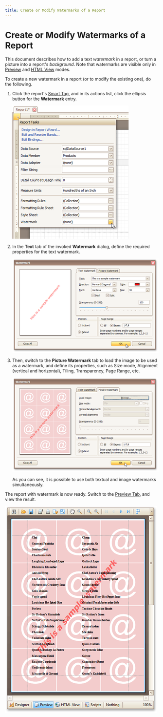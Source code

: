```yaml
---
title: Create or Modify Watermarks of a Report
---
```

# Create or Modify Watermarks of a Report
This document describes how to add a text _watermark_ in a report, or turn a picture into a report's _background_. Note that watermarks are visible only in [Preview](../report-designer-reference/report-designer-ui/preview-tab.md) and [HTML View](../report-designer-reference/report-designer-ui/html-view-tab.md) modes.

To create a new watermark in a report (or to modify the existing one), do the following.
1. Click the report's [Smart Tag](../report-designer-reference/report-designer-ui/smart-tag.md), and in its actions list, click the ellipsis button for the **Watermark** entry.
	
	![RD_HowTo_AddWatermark_0](../../../../images/img8489.png)
2. In the **Text** tab of the invoked **Watermark** dialog, define the required properties for the text watermark.
	
	![RD_HowTo_AddWatermark_1](../../../../images/img8490.png)
3. Then, switch to the **Picture Watermark** tab to load the image to be used as a watermark, and define its properties, such as Size mode, Alignment (vertical and horizontal), Tiling, Transparency, Page Range, etc.
	
	![RD_HowTo_AddWatermark_2](../../../../images/img8491.png)
	
	As you can see, it is possible to use both textual and image watermarks simultaneously.

The report with watermark is now ready. Switch to the [Preview Tab](../report-designer-reference/report-designer-ui/preview-tab.md), and view the result.

![RD_HowTo_AddWatermark_4](../../../../images/img8493.png)